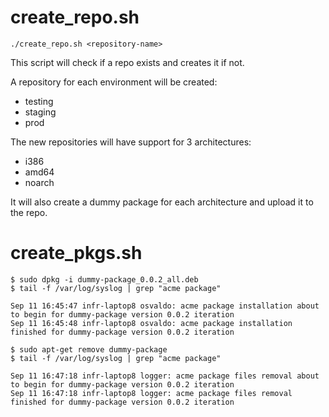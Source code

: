 # create\_repo.sh

    ./create_repo.sh <repository-name>

This script will check if a repo exists and creates it if not.

A repository for each environment will be created:

* testing
* staging
* prod

The new repositories will have support for 3 architectures:

* i386
* amd64
* noarch

It will also create a dummy package for each architecture and upload it to the repo. 


# create\_pkgs.sh

```
$ sudo dpkg -i dummy-package_0.0.2_all.deb
$ tail -f /var/log/syslog | grep "acme package"
```

```
Sep 11 16:45:47 infr-laptop8 osvaldo: acme package installation about to begin for dummy-package version 0.0.2 iteration
Sep 11 16:45:48 infr-laptop8 osvaldo: acme package installation finished for dummy-package version 0.0.2 iteration
```

```
$ sudo apt-get remove dummy-package
$ tail -f /var/log/syslog | grep "acme package"
```

```
Sep 11 16:47:18 infr-laptop8 logger: acme package files removal about to begin for dummy-package version 0.0.2 iteration
Sep 11 16:47:18 infr-laptop8 logger: acme package files removal finished for dummy-package version 0.0.2 iteration
```

